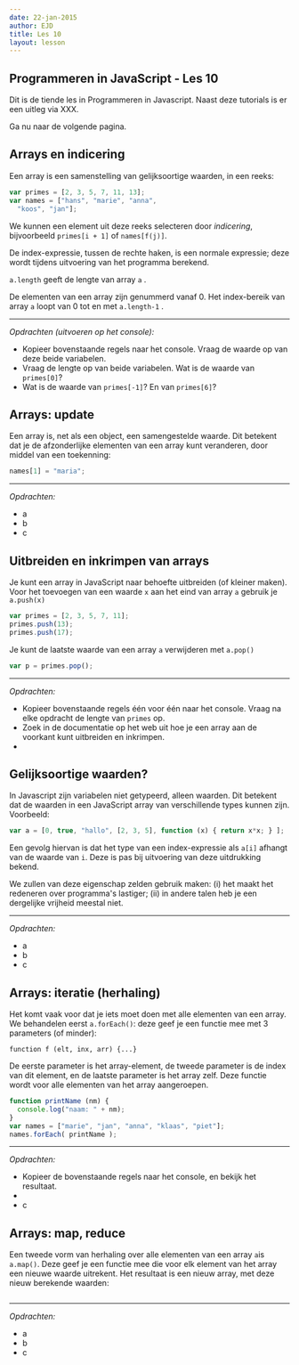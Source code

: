 ```yaml
---
date: 22-jan-2015
author: EJD
title: Les 10
layout: lesson
---
```



## Programmeren in JavaScript - Les 10

Dit is de tiende les in Programmeren in Javascript. Naast deze tutorials is er een uitleg via XXX.

Ga nu naar de volgende pagina. 



## Arrays en indicering

Een array is een samenstelling van gelijksoortige waarden, in een reeks:
      
```js
var primes = [2, 3, 5, 7, 11, 13];
var names = ["hans", "marie", "anna",
  "koos", "jan"];
```

We kunnen een element uit deze reeks selecteren door *indicering*, bijvoorbeeld `primes[i + 1]` of `names[f(j)]`.

De index-expressie, tussen de rechte haken, is een normale expressie; deze wordt tijdens uitvoering van het programma berekend.

`a.length` geeft de lengte van array `a` .

De elementen van een array zijn genummerd vanaf 0. Het index-bereik van array `a` loopt van 0 tot en met `a.length-1` .

---

*Opdrachten (uitvoeren op het console):*

* Kopieer bovenstaande regels naar het console. Vraag de waarde op van deze beide variabelen.
* Vraag de lengte op van beide variabelen. Wat is de waarde van `primes[0]`?
* Wat is de waarde van `primes[-1]`? En van `primes[6]`?


## Arrays: update

Een array is, net als een object, een samengestelde waarde. Dit betekent dat je de afzonderlijke elementen van een array kunt veranderen, door middel van een toekenning:

```js
names[1] = "maria";
```

---

*Opdrachten:*

* a
* b
* c
        

## Uitbreiden en inkrimpen van arrays

Je kunt een array in JavaScript naar behoefte uitbreiden (of kleiner maken). Voor het toevoegen van een waarde `x` aan het eind van array `a` gebruik je `a.push(x)`

```js
var primes = [2, 3, 5, 7, 11];
primes.push(13);
primes.push(17);
```

Je kunt de laatste waarde van een array `a` verwijderen met `a.pop()`

```js
var p = primes.pop();
```

---

*Opdrachten:*

* Kopieer bovenstaande regels één voor één naar het console. Vraag na elke opdracht de lengte van `primes` op.
* Zoek in de documentatie op het web uit hoe je een array aan de voorkant kunt uitbreiden en inkrimpen.
*


## Gelijksoortige waarden?

In Javascript zijn variabelen niet getypeerd, alleen waarden. Dit betekent dat de waarden in een JavaScript array van verschillende types kunnen zijn. Voorbeeld:

```js
var a = [0, true, "hallo", [2, 3, 5], function (x) { return x*x; } ];
```

Een gevolg hiervan is dat het type van een index-expressie als `a[i]` afhangt van de waarde van `i`. Deze is pas bij uitvoering van deze uitdrukking bekend.

We zullen van deze eigenschap zelden gebruik maken: (i) het maakt het redeneren over programma's lastiger; (ii) in andere talen heb je een dergelijke vrijheid meestal niet.
      
---

*Opdrachten:*

* a
* b
* c


## Arrays: iteratie (herhaling)

Het komt vaak voor dat je iets moet doen met alle elementen van een array. We behandelen eerst `a.forEach()`: deze geef je een functie mee met 3 parameters (of minder):

`function f (elt, inx, arr) {...}`

De eerste parameter is het array-element, de tweede parameter is de index van dit element, en de laatste parameter is het array zelf. Deze functie wordt voor alle elementen van het array aangeroepen.

```js
function printName (nm) {
  console.log("naam: " + nm);
}
var names = ["marie", "jan", "anna", "klaas", "piet"];
names.forEach( printName );
```

---

*Opdrachten:*

* Kopieer de bovenstaande regels naar het console, en bekijk het resultaat.
*
* c


## Arrays: map, reduce

Een tweede vorm van herhaling over alle elementen van een array `a`is `a.map()`. Deze geef je een functie mee die voor elk element van het array een nieuwe waarde uitrekent. Het resultaat is een nieuw array, met deze nieuw berekende waarden:

```js

```

---

*Opdrachten:*

* a
* b
* c
